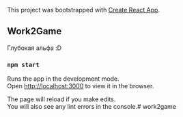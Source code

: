 This project was bootstrapped with [Create React App](https://github.com/facebook/create-react-app).

## Work2Game

Глубокая альфа :D

### `npm start`

Runs the app in the development mode.<br>
Open [http://localhost:3000](http://localhost:3000) to view it in the browser.

The page will reload if you make edits.<br>
You will also see any lint errors in the console.# work2game
